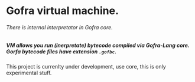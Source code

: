 # Gofra virtual machine.
###### There is internal interpretator in Gofra core.
##### VM allows you run (inerpretate) bytecode compiled via Gofra-Lang core. Gorfa bytecode files have extension `.gofbc`. 

This project is currenlty under development, use core, this is only experimental stuff.
